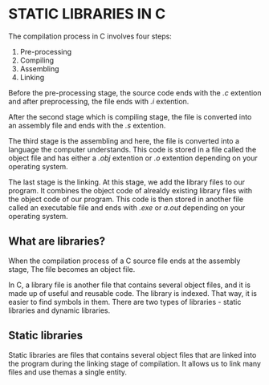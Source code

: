 # STATIC LIBRARIES IN C

The compilation process in C involves four steps:

1. Pre-processing
2. Compiling
3. Assembling
4. Linking

Before the pre-processing stage, the source code ends with the *.c* extention and after preprocessing, the file ends with *.i* extention.

After the second stage which is compiling stage, the file is converted into an assembly file and ends with the *.s* extention.

The third stage is the assembling and here, the file is converted into a language the computer understands. This code is stored in a file called the object file and has either a *.obj* extention or *.o* extention depending on your operating system.

The last stage is the linking. At this stage, we add the library files to our program. It combines the object code of alrealdy existing library files with the object code of our program. This code is then stored in another file called an executable file and ends with *.exe* or *a.out* depending on your operating system.

## What are libraries?

When the compilation process of a C source file ends at the assembly stage, The file becomes an object file.

In C, a library file is another file that contains several object files, and it is made up of useful and reusable code. The library is indexed. That way, it is easier to find symbols in them. There are two types of libraries - static libraries and dynamic libraries.

## Static libraries

Static libraries are files that contains several object files that are linked into the program during the linking stage of compilation. It allows us to link many files and use themas a single entity.

